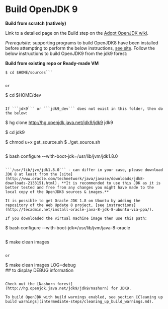 # Build OpenJDK 9

**Build from scratch (natively)**

Link to a detailed page on the Build step on the [Adopt OpenJDK wiki](https://java.net/projects/adoptopenjdk/pages/Build).

*Prerequisite:* supporting programs to build OpenJDK8 have been installed before attempting to perform the below instructions, [see site](https://java.net/projects/adoptopenjdk/pages/AdoptOpenJDKBuild). Follow the below instructions to build OpenJDK9 from the jdk9 forest:

**Build from existing repo or Ready-made VM**

```
$ cd $HOME/sources```


or 

```
$ cd $HOME/dev
```

If ```jdk9``` or ```jdk9_dev``` does not exist in this folder, then do the below:

```
$ hg clone http://hg.openjdk.java.net/jdk9/jdk9 jdk9

$ cd jdk9

$ chmod u+x get_source.sh 
$ ./get_source.sh 
```

```
$ bash configure --with-boot-jdk=/usr/lib/jvm/jdk1.8.0
```

```/usr/lib/jvm/jdk1.8.0``` - can differ in your case, please download JDK 8 at least from the [site](http://www.oracle.com/technetwork/java/javase/downloads/jdk8-downloads-2133151.html). **It is recommended to use this JDK as it is better tested and free from any changes you might have made to the local copy of the OpenJDK8 sources & images.**

It is possible to get Oracle JDK 1.8 on Ubuntu by adding the repository of the Web Update 8 project, [see instructions](http://tecadmin.net/install-oracle-java-8-jdk-8-ubuntu-via-ppa/).

If you downloaded the virtual machine image then use this path:

```
$ bash configure --with-boot-jdk=/usr/lib/jvm/java-8-oracle
```

```
$ make clean images 
```

or 

```
$ make clean images LOG=debug     
                 ## to display DEBUG information 
```

Check out the [Nashorn forest](http://hg.openjdk.java.net/jdk9/jdk9/nashorn) for JDK9.

To build OpenJDK with build warnings enabled, see section [Cleaning up build warnings](intermediate-steps/cleaning_up_build_warnings.md).
